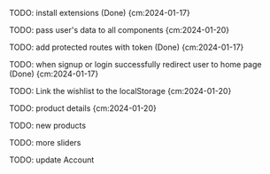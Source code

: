 TODO: install extensions (Done) {cm:2024-01-17}

TODO: pass user's data to all components {cm:2024-01-20}

TODO: add protected routes with token (Done) {cm:2024-01-17}

TODO: when signup or login successfully redirect user to home page (Done) {cm:2024-01-17}

TODO: Link the wishlist to the localStorage {cm:2024-01-20}

TODO: product details {cm:2024-01-20}

TODO: new products

TODO: more sliders

TODO: update Account
